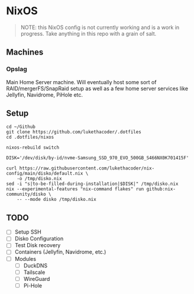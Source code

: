 # NixOS

> NOTE: this NixOS config is not currently working and is a work in progress. Take anything in this repo with a grain of salt.

## Machines

### Opslag

Main Home Server machine. Will eventually host some sort of RAID/mergerFS/SnapRaid setup as well as a few home server services like Jellyfin, Navidrome, PiHole etc.

## Setup

```
cd ~/Github
git clone https://github.com/lukethacoder/.dotfiles
cd .dotfiles/nixos

nixos-rebuild switch 
```

```
DISK='/dev/disk/by-id/nvme-Samsung_SSD_970_EVO_500GB_S466NX0K701415F'

curl https://raw.githubusercontent.com/lukethacoder/nix-config/main/disko/default.nix \
    -o /tmp/disko.nix
sed -i "s|to-be-filled-during-installation|$DISK|" /tmp/disko.nix
nix --experimental-features "nix-command flakes" run github:nix-community/disko \
    -- --mode disko /tmp/disko.nix
```

## TODO

- [ ] Setup SSH
- [ ] Disko Configuration
- [ ] Test Disk recovery
- [ ] Containers (Jellyfin, Navidrome, etc.)
- [ ] Modules
    - [ ] DuckDNS
    - [ ] Tailscale
    - [ ] WireGuard
    - [ ] Pi-Hole
